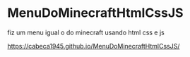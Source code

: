 # MenuDoMinecraftHtmlCssJS
fiz um menu igual o do minecraft usando html css e js

https://cabeca1945.github.io/MenuDoMinecraftHtmlCssJS/
